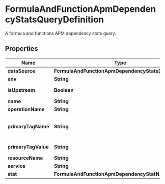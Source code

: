 

# FormulaAndFunctionApmDependencyStatsQueryDefinition

A formula and functions APM dependency stats query.

## Properties

Name | Type | Description | Notes
------------ | ------------- | ------------- | -------------
**dataSource** | **FormulaAndFunctionApmDependencyStatsDataSource** |  | 
**env** | **String** | APM environment. | 
**isUpstream** | **Boolean** | Determines whether stats for upstream or downstream dependencies should be queried. |  [optional]
**name** | **String** | Name of query to use in formulas. | 
**operationName** | **String** | Name of operation on service. | 
**primaryTagName** | **String** | The name of the second primary tag used within APM; required when &#x60;primary_tag_value&#x60; is specified. See https://docs.datadoghq.com/tracing/guide/setting_primary_tags_to_scope/#add-a-second-primary-tag-in-datadog. |  [optional]
**primaryTagValue** | **String** | Filter APM data by the second primary tag. &#x60;primary_tag_name&#x60; must also be specified. |  [optional]
**resourceName** | **String** | APM resource. | 
**service** | **String** | APM service. | 
**stat** | **FormulaAndFunctionApmDependencyStatName** |  | 



